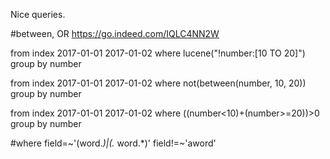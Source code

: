 Nice queries.

#between, OR
https://go.indeed.com/IQLC4NN2W

from index 2017-01-01 2017-01-02
where lucene("!number:[10 TO 20]")
group by number 

from index 2017-01-01 2017-01-02
where not(between(number, 10, 20))
group by number

from index 2017-01-01 2017-01-02
where ((number<10)+(number>=20))>0
group by number


#where
field=~'(word.*)|(.* word.*)' field!=~'aword'